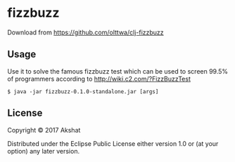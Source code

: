 # fizzbuzz

Download from https://github.com/olttwa/clj-fizzbuzz

## Usage

Use it to solve the famous fizzbuzz test which can be used to screen
99.5% of programmers according to http://wiki.c2.com/?FizzBuzzTest

    $ java -jar fizzbuzz-0.1.0-standalone.jar [args]

## License

Copyright © 2017 Akshat

Distributed under the Eclipse Public License either version 1.0 or (at
your option) any later version.
